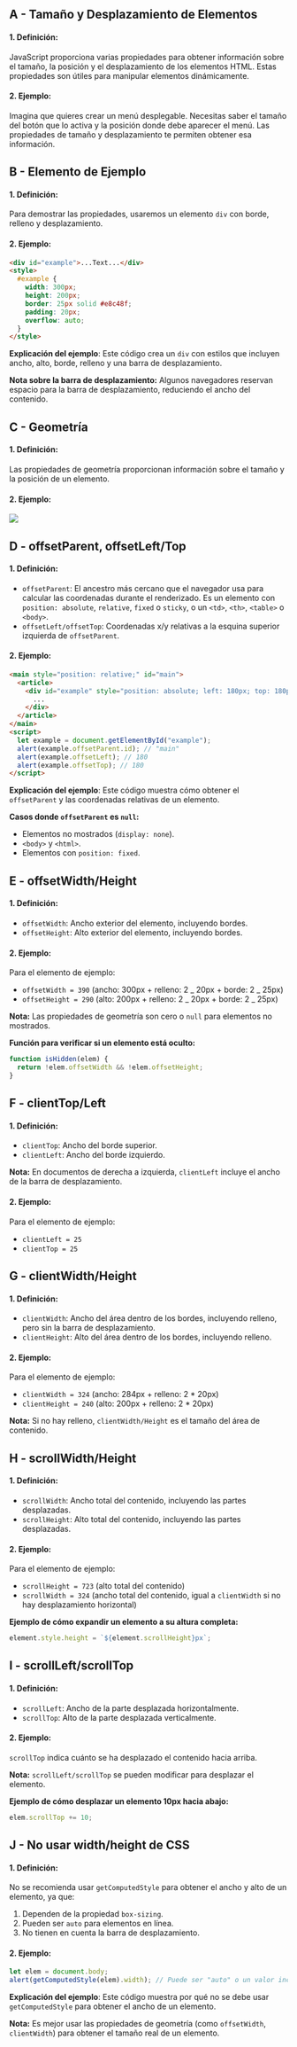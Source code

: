 ## A - Tamaño y Desplazamiento de Elementos

#### 1. **Definición:**

JavaScript proporciona varias propiedades para obtener información sobre el tamaño, la posición y el desplazamiento de los elementos HTML. Estas propiedades son útiles para manipular elementos dinámicamente.

#### 2. **Ejemplo:**

Imagina que quieres crear un menú desplegable. Necesitas saber el tamaño del botón que lo activa y la posición donde debe aparecer el menú. Las propiedades de tamaño y desplazamiento te permiten obtener esa información.

## B - Elemento de Ejemplo

#### 1. **Definición:**

Para demostrar las propiedades, usaremos un elemento `div` con borde, relleno y desplazamiento.

#### 2. **Ejemplo:**

```html
<div id="example">...Text...</div>
<style>
  #example {
    width: 300px;
    height: 200px;
    border: 25px solid #e8c48f;
    padding: 20px;
    overflow: auto;
  }
</style>
```

**Explicación del ejemplo**:
Este código crea un `div` con estilos que incluyen ancho, alto, borde, relleno y una barra de desplazamiento.

**Nota sobre la barra de desplazamiento:** Algunos navegadores reservan espacio para la barra de desplazamiento, reduciendo el ancho del contenido.

## C - Geometría

#### 1. **Definición:**

Las propiedades de geometría proporcionan información sobre el tamaño y la posición de un elemento.

#### 2. **Ejemplo:**

![](https://javascript.info/article/size-and-scroll/metric-all.svg)

## D - offsetParent, offsetLeft/Top

#### 1. **Definición:**

- `offsetParent`: El ancestro más cercano que el navegador usa para calcular las coordenadas durante el renderizado. Es un elemento con `position: absolute`, `relative`, `fixed` o `sticky`, o un `<td>`, `<th>`, `<table>` o `<body>`.
- `offsetLeft/offsetTop`: Coordenadas x/y relativas a la esquina superior izquierda de `offsetParent`.

#### 2. **Ejemplo:**

```html
<main style="position: relative;" id="main">
  <article>
    <div id="example" style="position: absolute; left: 180px; top: 180px;">
      ...
    </div>
  </article>
</main>
<script>
  let example = document.getElementById("example");
  alert(example.offsetParent.id); // "main"
  alert(example.offsetLeft); // 180
  alert(example.offsetTop); // 180
</script>
```

**Explicación del ejemplo**:
Este código muestra cómo obtener el `offsetParent` y las coordenadas relativas de un elemento.

**Casos donde `offsetParent` es `null`:**

- Elementos no mostrados (`display: none`).
- `<body>` y `<html>`.
- Elementos con `position: fixed`.

## E - offsetWidth/Height

#### 1. **Definición:**

- `offsetWidth`: Ancho exterior del elemento, incluyendo bordes.
- `offsetHeight`: Alto exterior del elemento, incluyendo bordes.

#### 2. **Ejemplo:**

Para el elemento de ejemplo:

- `offsetWidth = 390` (ancho: 300px + relleno: 2 _ 20px + borde: 2 _ 25px)
- `offsetHeight = 290` (alto: 200px + relleno: 2 _ 20px + borde: 2 _ 25px)

**Nota:** Las propiedades de geometría son cero o `null` para elementos no mostrados.

**Función para verificar si un elemento está oculto:**

```javascript
function isHidden(elem) {
  return !elem.offsetWidth && !elem.offsetHeight;
}
```

## F - clientTop/Left

#### 1. **Definición:**

- `clientTop`: Ancho del borde superior.
- `clientLeft`: Ancho del borde izquierdo.

**Nota:** En documentos de derecha a izquierda, `clientLeft` incluye el ancho de la barra de desplazamiento.

#### 2. **Ejemplo:**

Para el elemento de ejemplo:

- `clientLeft = 25`
- `clientTop = 25`

## G - clientWidth/Height

#### 1. **Definición:**

- `clientWidth`: Ancho del área dentro de los bordes, incluyendo relleno, pero sin la barra de desplazamiento.
- `clientHeight`: Alto del área dentro de los bordes, incluyendo relleno.

#### 2. **Ejemplo:**

Para el elemento de ejemplo:

- `clientWidth = 324` (ancho: 284px + relleno: 2 \* 20px)
- `clientHeight = 240` (alto: 200px + relleno: 2 \* 20px)

**Nota:** Si no hay relleno, `clientWidth/Height` es el tamaño del área de contenido.

## H - scrollWidth/Height

#### 1. **Definición:**

- `scrollWidth`: Ancho total del contenido, incluyendo las partes desplazadas.
- `scrollHeight`: Alto total del contenido, incluyendo las partes desplazadas.

#### 2. **Ejemplo:**

Para el elemento de ejemplo:

- `scrollHeight = 723` (alto total del contenido)
- `scrollWidth = 324` (ancho total del contenido, igual a `clientWidth` si no hay desplazamiento horizontal)

**Ejemplo de cómo expandir un elemento a su altura completa:**

```javascript
element.style.height = `${element.scrollHeight}px`;
```

## I - scrollLeft/scrollTop

#### 1. **Definición:**

- `scrollLeft`: Ancho de la parte desplazada horizontalmente.
- `scrollTop`: Alto de la parte desplazada verticalmente.

#### 2. **Ejemplo:**

`scrollTop` indica cuánto se ha desplazado el contenido hacia arriba.

**Nota:** `scrollLeft/scrollTop` se pueden modificar para desplazar el elemento.

**Ejemplo de cómo desplazar un elemento 10px hacia abajo:**

```javascript
elem.scrollTop += 10;
```

## J - No usar width/height de CSS

#### 1. **Definición:**

No se recomienda usar `getComputedStyle` para obtener el ancho y alto de un elemento, ya que:

1.  Dependen de la propiedad `box-sizing`.
2.  Pueden ser `auto` para elementos en línea.
3.  No tienen en cuenta la barra de desplazamiento.

#### 2. **Ejemplo:**

```javascript
let elem = document.body;
alert(getComputedStyle(elem).width); // Puede ser "auto" o un valor incorrecto
```

**Explicación del ejemplo**:
Este código muestra por qué no se debe usar `getComputedStyle` para obtener el ancho de un elemento.

**Nota:** Es mejor usar las propiedades de geometría (como `offsetWidth`, `clientWidth`) para obtener el tamaño real de un elemento.
